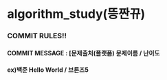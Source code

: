 # algorithm_study(뜽짠뀨)

### COMMIT RULES‼️
#### COMMIT MESSAGE : [문제출처(플랫폼) 문제이름 / 난이도
#### ex)백준 Hello World / 브론즈5 
